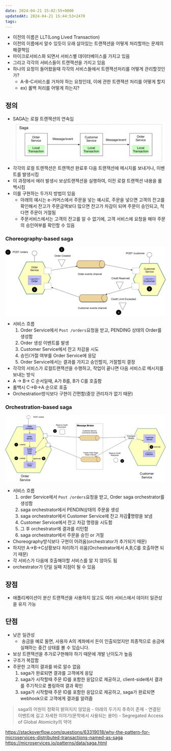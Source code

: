 ```yaml
---
date: 2024-04-21 15:02:55+0000
updatedAt: 2024-04-21 15:44:53+2470
tags: 
---
```

- 이전의 이름은 LLT(Long Lived Transaction)
- 이전의 이름에서 알수 있듯이 오래 살아있는 트랜잭션을 어떻게 처리할까는 문제의 해결책임
- 마이크로서비스화 되면서 서비스별 데이터베이스를 가지고 있음
- 그리고 각각의 서비스들이 트랜잭션을 가지고 있음
- 하나의 요청이 들어왔을때 각각의 서비스들에서 트랜잭션처리를 어떻게 관리할것인가?
	- A-B-C서비스를 거처야 하는 요청인데, 이에 관한 트랜잭션 처리를 어떻게 할지
	- ex) 롤백 처리를 어떻게 하는지?

## 정의 
- SAGA는 로컬 트랜잭션의 연속임
![Pasted image 20231105210948](real-resource-image/Pasted%20image%2020231105210948.png)
- 각각의 로컬 트랜잭션은 트랜잭션 완료후 다음 트랜잭션에 메시지를 보내거나, 이벤트를 발생시킴
- 이 과정에서 에러 발생시 보상트랜잭션을 실행하여, 이전 로컬 트랜잭션 내용을 롤백시킴
- 이를 구현하는 두가지 방법이 있음
	- 아래의 예시는 e-커머스에서 주문을 넣는 예시로, 주문을 넣으면 고객의 잔고를 확인해서 잔고가 주문금액보다 많으면 잔고가 차감이  되며 주문이 승인되고, 적다면 주문이 거절됨
	- 주문서비스에서는 고객의 잔고를 알 수 없기에, 고객 서비스에 요청을 해야 주문의 승인여부를 확인할 수 있음

### Choreography-based saga
![Pasted image 20231105170101](real-resource-image/Pasted%20image%2020231105170101.png)
- 서비스 흐름
	1. Order Service에서 `Post /orders`요청을 받고, PENDING 상태의 Order를 생성함
	2. Order 생성 이벤트를 발생
	3. Customer Service에서 잔고 차감을 시도
	4. 승인/거절 여부를 Order Service에 응답
	5. Order Service에서는 결과를 가지고 승인할지, 거절할지 결정
- 각각의 서비스가 로컬트랜잭션을 수행하고, 작업이 끝나면 다음 서비스로 메시지를 보내는 방식
- A -> B-> C 순서일때, A가 B를, B가 C를 호출함
- 롤백시 C->B->A 순으로 호출
- Orchestration방식보다 구현이 간편함(중앙 관리자가 없기 때문)


### Orchestration-based saga

![Pasted image 20231105170046](real-resource-image/Pasted%20image%2020231105170046.png)
- 서비스 흐름
	1. order Service에서 `Post /orders`요청을 받고, Order saga orchestrator를 생성함
	2. saga orchestrator에서 PENDIN상태의 주문을 생성
	3. saga orchestrator에서 Customer Service에 잔고 차감명령을 보냄
	4. Customer Service에서 잔고 차감 명령을 시도함
	5. 그 후 orchestrator에 결과를 리턴함
	6. saga orchestrator에서 주문을 승인 or 거절
- Choreography방식보다 구현이 어려움(orchestrator가 추가되기 때문)
- 하지만 A->B->C상황보다 처리하기 쉬움(Orchestrator에서 A,B,C를 호출하면 되기 때문)
- 각 서비스가 다음에 호출해야할 서비스를 알 지 않아도 됨
- orchestrator가 단일 실패 지점이 될 수 있음

## 장점
- 애플리케이션이 분산 트랜잭션을 사용하지 않고도 여러 서비스에서 데이터 일관성을 유지 가능

## 단점
- 낮은 일관성
	-  송금을 예로 들면, 사용자 A의 계좌에서 돈이 인출되었지만 최종적으로 송금에 실패하는 중간 상태를 볼 수 있습니다.
- 보상 트랜잭션을 추가로구현해야 하기 때문에 개발 난이도가 높음
- 구조가 복잡함
- 주문한 고객이 결과를 바로 알수 없음
	1. saga가 완료되면 결과를 고객에게 응답
	2. saga가 시작할때 주문 ID를 포함한 응답으로 제공하고, client-side에서 결과를 주기적으로 폴링하여 결과 확인
	3. saga가 시작할때 주문 ID를 포함한 응답으로 제공하고, saga가 완료되면 webhook으로 고객에게 결과를 알려줌

>saga의 어원이 정확히 밝혀지지 않았음
	- 아래의 두가지 추측이 존재
		- 연결된 이벤트에 길고 자세한 이야기(문학에서 사용되는 용어)
		- Segregated Access of Global Atomicity의 약어

https://stackoverflow.com/questions/63319018/why-the-pattern-for-microservices-distributed-transactions-named-as-saga
https://microservices.io/patterns/data/saga.html